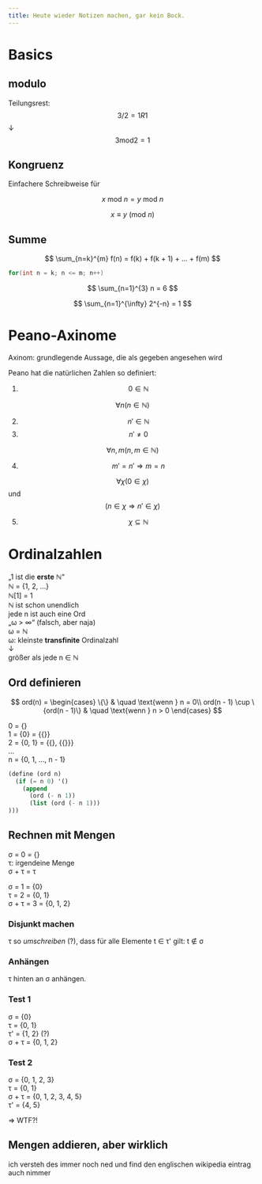 ```yaml
---
title: Heute wieder Notizen machen, gar kein Bock.
---
```


# Basics

## modulo

Teilungsrest:
$$ 3 / 2 = 1R1 $$
&downarrow;
$$ 3 \textrm{mod} 2 = 1 $$

## Kongruenz

Einfachere Schreibweise für

$$ x\ \textrm{mod}\ n = y\ \textrm{mod}\ n $$

$$ x \equiv y\ (\textrm{mod}\ n) $$

## Summe

$$ \sum_{n=k}^{m} f(n) = f(k) + f(k + 1) + ... + f(m) $$

```c
for(int n = k; n <= m; n++)
```

$$ \sum_{n=1}^{3} n = 6 $$

$$ \sum_{n=1}^{\infty} 2^{-n} = 1 $$

# Peano-Axinome
Axinom: grundlegende Aussage, die als gegeben angesehen wird

Peano hat die natürlichen Zahlen so definiert:

1. $$ 0 \in \mathbb{N} $$

$$ \forall n (n \in \mathbb{N}) $$

2. $$ n' \in \mathbb{N} $$
3. $$ n' \ne 0 $$

$$ \forall n, m (n, m \in \mathbb{N}) $$

4. $$ m' = n' \Rightarrow m = n $$

$$ \forall \chi (0 \in \chi) $$ und
$$ (n \in \chi \Rightarrow n' \in \chi) $$

5. $$ \chi \subseteq \mathbb{N} $$

# Ordinalzahlen

„1 ist die **erste** &naturals;“  
&naturals; = {1, 2, …}  
&naturals;[1] = 1  
&naturals; ist schon unendlich  
jede n ist auch eine Ord  
„&omega; > &infin;“ (falsch, aber naja)  
&omega; = &naturals;  
&omega;: kleinste **transfinite** Ordinalzahl  
&DownArrow;  
größer als jede n &Element; &naturals;  

## Ord definieren

$$
ord(n) =
\begin{cases}
\{\}       & \quad \text{wenn } n = 0\\
ord(n - 1) \cup \{ord(n - 1)\}  & \quad \text{wenn } n > 0
\end{cases}
$$


0 = {}  
1 = {0} = {{}}  
2 = {0, 1} = {{}, {{}}}  
…  
n = {0, 1, …, n - 1}

```scm
(define (ord n)
  (if (= n 0) '()
    (append
      (ord (- n 1))
      (list (ord (- n 1)))
)))
```

## Rechnen mit Mengen

&sigma; = 0 = {}  
&tau;: irgendeine Menge  
&sigma; + &tau; = &tau;

&sigma; = 1 = {0}  
&tau; = 2 = {0, 1}  
&sigma; + &tau; = 3 = {0, 1, 2}

### Disjunkt machen
&tau; so *umschreiben* (?), dass für alle Elemente t &isin; &tau;'
gilt: t &notin; &sigma;

### Anhängen
&tau; hinten an &sigma; anhängen.

### Test 1

&sigma; = {0}  
&tau; = {0, 1}  
&tau;' = {1, 2} (?)  
&sigma; + &tau; = {0, 1, 2}  

### Test 2

&sigma; = {0, 1, 2, 3}  
&tau; = {0, 1}  
&sigma; + &tau; = {0, 1, 2, 3, 4, 5}  
&tau;' = {4, 5}

⇒ WTF?!

## Mengen addieren, aber wirklich

ich versteh des immer noch ned und find den englischen wikipedia
eintrag auch nimmer
